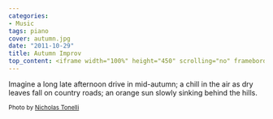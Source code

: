 ```yaml
---
categories:
- Music
tags: piano
cover: autumn.jpg
date: "2011-10-29"
title: Autumn Improv
top_content: <iframe width="100%" height="450" scrolling="no" frameborder="no" src="https://w.soundcloud.com/player/?url=https%3A//api.soundcloud.com/tracks/26668893&amp;auto_play=false&amp;hide_related=false&amp;show_comments=true&amp;show_user=true&amp;show_reposts=false&amp;visual=true"></iframe>
---
```


Imagine a long late afternoon drive in mid-autumn; a chill in the air as dry leaves fall on country roads; an orange sun slowly sinking behind the hills.

<small>Photo by <a href="http://bit.ly/tD7RWw" onclick="javascript:_gaq.push(['_trackEvent','outbound-article','http://bit.ly']);" rel="nofollow" target="_blank">Nicholas Tonelli</a></small>
